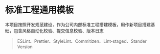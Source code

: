 # 标准工程通用模板

本项目按照开发规范建设，作为公司内部标准工程搭建模板，用作新项目搭建基础，包含风格自动化校验、提交信息校验、版本日志

> ESLint、Prettier、StyleLint、Commitizen、Lint-staged、Stander Version